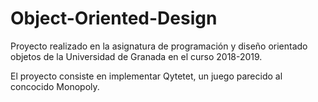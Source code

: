 # Object-Oriented-Design
Proyecto realizado en la asignatura de programación y diseño orientado objetos de la Universidad de Granada en el curso 2018-2019.

El proyecto consiste en implementar Qytetet, un juego parecido al concocido Monopoly.

